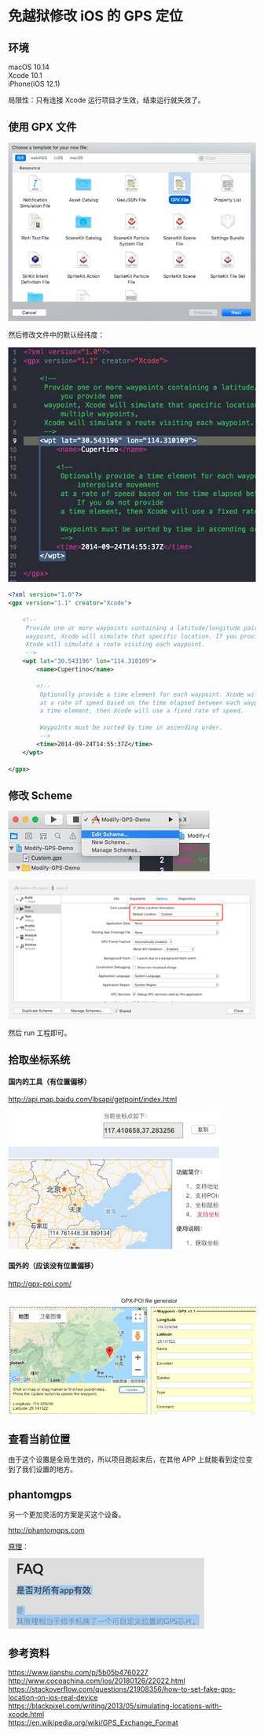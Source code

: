 # 免越狱修改 iOS 的 GPS 定位

## 环境

macOS 10.14  
Xcode 10.1  
iPhone(iOS 12.1)  

局限性：只有连接 Xcode 运行项目才生效，结束运行就失效了。  

## 使用 GPX 文件

![](media/15468553863280.jpg)

然后修改文件中的默认经纬度：  

![](media/15468631976499.jpg)

```xml
<?xml version="1.0"?>
<gpx version="1.1" creator="Xcode">
    
    <!--
     Provide one or more waypoints containing a latitude/longitude pair. If you provide one
     waypoint, Xcode will simulate that specific location. If you provide multiple waypoints,
     Xcode will simulate a route visiting each waypoint.
     -->
    <wpt lat="30.543196" lon="114.310109">
        <name>Cupertino</name>
        
        <!--
         Optionally provide a time element for each waypoint. Xcode will interpolate movement
         at a rate of speed based on the time elapsed between each waypoint. If you do not provide
         a time element, then Xcode will use a fixed rate of speed.
         
         Waypoints must be sorted by time in ascending order.
         -->
        <time>2014-09-24T14:55:37Z</time>
    </wpt>
    
</gpx>
```

## 修改 Scheme

![](media/15468633126872.jpg)


![](media/15468633850707.jpg)

然后 run 工程即可。

## 拾取坐标系统

#### 国内的工具（有位置偏移）

http://api.map.baidu.com/lbsapi/getpoint/index.html

![](media/15468553426959.jpg)

#### 国外的（应该没有位置偏移）

http://gpx-poi.com/  

![](media/15468554379192.jpg)

## 查看当前位置

由于这个设置是全局生效的，所以项目跑起来后，在其他 APP 上就能看到定位变到了我们设置的地方。  

## phantomgps

另一个更加灵活的方案是买这个设备。  

http://phantomgps.com    

[原理](http://phantomgps.com/faq.html)：  

![](media/15468543888341.jpg)


## 参考资料

https://www.jianshu.com/p/5b05b4760227  
http://www.cocoachina.com/ios/20180126/22022.html  
https://stackoverflow.com/questions/21908356/how-to-set-fake-gps-location-on-ios-real-device  
https://blackpixel.com/writing/2013/05/simulating-locations-with-xcode.html  
 https://en.wikipedia.org/wiki/GPS_Exchange_Format  
 

